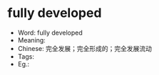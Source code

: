 # fully developed

- Word: fully developed
- Meaning: 
- Chinese: 完全发展；完全形成的；完全发展流动
- Tags: 
- Eg.: 
